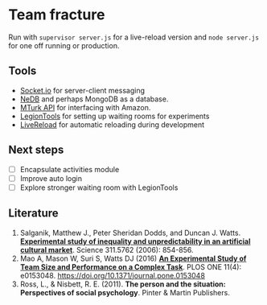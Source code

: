 # Team fracture
Run with `supervisor server.js` for a live-reload version and `node server.js` for one off running or production.

## Tools

- [Socket.io](https://socket.io) for server-client messaging
- [NeDB](https://github.com/louischatriot/nedb/) and perhaps MongoDB as a database.
- [MTurk API](https://blog.mturk.com/tutorial-getting-started-with-mturk-and-node-js-72826ad6e002) for interfacing with Amazon.
- [LegionTools](http://rochci.github.io/LegionTools/) for setting up waiting rooms for experiments
- [LiveReload](http://livereload.com) for automatic reloading during development

## Next steps

- [ ] Encapsulate activities module
- [ ] Improve auto login
- [ ] Explore stronger waiting room with LegionTools

## Literature
1. Salganik, Matthew J., Peter Sheridan Dodds, and Duncan J. Watts. **[Experimental study of inequality and unpredictability in an artificial cultural market](http://science.sciencemag.org/content/311/5762/854.full)**. Science 311.5762 (2006): 854-856.
2. Mao A, Mason W, Suri S, Watts DJ (2016) **[An Experimental Study of Team Size and Performance on a Complex Task](http://journals.plos.org/plosone/article?id=10.1371/journal.pone.0153048)**. PLOS ONE 11(4): e0153048. https://doi.org/10.1371/journal.pone.0153048
3. Ross, L., & Nisbett, R. E. (2011). **The person and the situation: Perspectives of social psychology**. Pinter & Martin Publishers.

